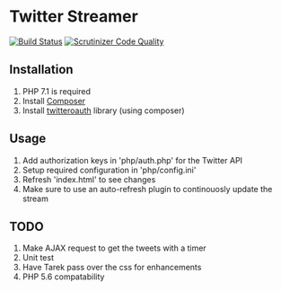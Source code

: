 # <span itemprop="name">Twitter Streamer</span>
[![Build Status](https://travis-ci.org/amrufathy/Twitter-Streamer.svg?branch=master)](https://travis-ci.org/amrufathy/Twitter-Streamer)
[![Scrutinizer Code Quality](https://scrutinizer-ci.com/g/amrufathy/Twitter-Streamer/badges/quality-score.png?b=master)](https://scrutinizer-ci.com/g/amrufathy/Twitter-Streamer/?branch=master)

## Installation
1) PHP 7.1 is required
2) Install [Composer](https://getcomposer.org/download/)
3) Install [twitteroauth](https://twitteroauth.com/) library (using composer)

## Usage
1) Add authorization keys in 'php/auth.php' for the Twitter API
2) Setup required configuration in 'php/config.ini'
3) Refresh 'index.html' to see changes
4) Make sure to use an auto-refresh plugin to continouosly update the stream

## TODO
1) Make AJAX request to get the tweets with a timer
2) Unit test
3) Have Tarek pass over the css for enhancements
4) PHP 5.6 compatability